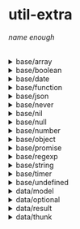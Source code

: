 <br/>

<div align=left>

# util-extra

_name enough_

</div>

<br />
<details>
<summary>base/array</summary>

- [`ensure_array`](./base/array.ts#L23)
- [`is_array`](./base/array.ts#L38)
- [`is_empty_array`](./base/array.ts#L53)
- [`select_array`](./base/array.ts#L64)
- [`cut_at`](./base/array.ts#L102)
- [`cut`](./base/array.ts#L126)
- [`cut_all`](./base/array.ts#L144)
- [`ElementType`](./base/array.ts#L10)
- [`SelectArrayOptions`](./base/array.ts#L84)
</details>

<details>
<summary>base/boolean</summary>

- [`to_boolean`](./base/boolean.ts#L14)
- [`is_boolean`](./base/boolean.ts#L30)
- [`is_true`](./base/boolean.ts#L45)
- [`is_false`](./base/boolean.ts#L61)
- [`is_falsy`](./base/boolean.ts#L85)
- [`is_truthy`](./base/boolean.ts#L101)
- [`Falsy`](./base/boolean.ts#L70)
</details>

<details>
<summary>base/date</summary>

- [`is_date`](./base/date.ts#L118)
- [`is_invalid_date`](./base/date.ts#L127)
- [`assert_non_invalid_date`](./base/date.ts#L135)
- [`is_leap_year`](./base/date.ts#L143)
- [`is_valid_month_number`](./base/date.ts#L156)
- [`assert_month_number`](./base/date.ts#L161)
- [`is_valid_date_number`](./base/date.ts#L165)
- [`assert_date_number`](./base/date.ts#L170)
- [`is_valid_weekday_number`](./base/date.ts#L174)
- [`assert_weekday_number`](./base/date.ts#L179)
- [`is_valid_second_number`](./base/date.ts#L183)
- [`assert_second_number`](./base/date.ts#L188)
- [`is_valid_minute_number`](./base/date.ts#L192)
- [`assert_minute_number`](./base/date.ts#L197)
- [`is_valid_hour_number`](./base/date.ts#L201)
- [`assert_hour_number`](./base/date.ts#L206)
- [`are_same_date`](./base/date.ts#L216)
- [`ago`](./base/date.ts#L250)
- [`diff_date`](./base/date.ts#L301)
- [`get_quarter_of_year`](./base/date.ts#L395)
- [`get_month_days`](./base/date.ts#L421)
- [`get_12_hours_of_date`](./base/date.ts#L443)
- [`get_hour_of_timezone`](./base/date.ts#L451)
- [`to_date_year_string`](./base/date.ts#L491)
- [`to_date_weekday_string`](./base/date.ts#L502)
- [`to_date_timezone_string`](./base/date.ts#L513)
- [`to_date_quarter_string`](./base/date.ts#L529)
- [`to_date_month_number_string`](./base/date.ts#L538)
- [`to_date_month_string`](./base/date.ts#L548)
- [`to_date_midday_string`](./base/date.ts#L559)
- [`to_date_json`](./base/date.ts#L582)
- [`formatDate`](./base/date.ts#L597)
- [`render_calendar`](./base/date.ts#L946)
- [`DateConstant`](./base/date.ts#L6)
- [`DateUnit`](./base/date.ts#L27)
- [`WeekDay`](./base/date.ts#L38)
- [`TimezoneFormat`](./base/date.ts#L48)
- [`Quarter`](./base/date.ts#L54)
- [`Month`](./base/date.ts#L61)
- [`Midday`](./base/date.ts#L76)
- [`WeekDayNames`](./base/date.ts#L81)
- [`MonthNames`](./base/date.ts#L91)
- [`MiddayNames`](./base/date.ts#L106)
- [`DateAgoText`](./base/date.ts#L232)
- [`AgoOptions`](./base/date.ts#L276)
- [`DateDiffOptions`](./base/date.ts#L312)
- [`get_millisecond_of_year`](./base/date.ts#L365)
- [`get_second_of_year`](./base/date.ts#L370)
- [`get_minute_of_year`](./base/date.ts#L375)
- [`get_hour_of_year`](./base/date.ts#L380)
- [`get_weekday_of_year`](./base/date.ts#L385)
- [`get_date_of_year`](./base/date.ts#L390)
- [`DateNumberFormat`](./base/date.ts#L459)
- [`DateNameFormat`](./base/date.ts#L475)
- [`ToDateYearStringOptions`](./base/date.ts#L498)
- [`ToDateWeekDayStringOptions`](./base/date.ts#L508)
- [`ToDateTimezoneStringOptions`](./base/date.ts#L525)
- [`ToDateMonthNumberStringOptions`](./base/date.ts#L544)
- [`ToDateMonthStringOptions`](./base/date.ts#L554)
- [`ToDateMiddayStringOptions`](./base/date.ts#L565)
- [`DateJson`](./base/date.ts#L572)
- [`CalendarDataType`](./base/date.ts#L899)
- [`CalendarView`](./base/date.ts#L906)
- [`ToCalendarOptions`](./base/date.ts#L939)
</details>

<details>
<summary>base/function</summary>

- [`is_function`](./base/function.ts#L22)
- [`AnyFunction`](./base/function.ts#L8)
</details>

<details>
<summary>base/json</summary>

- [`Json`](./base/json.ts#L2)
</details>

<details>
<summary>base/never</summary>

- [`throw_never`](./base/never.ts#L15)
</details>

<details>
<summary>base/nil</summary>

- [`is_nil`](./base/nil.ts#L18)
- [`Nil`](./base/nil.ts#L4)
</details>

<details>
<summary>base/null</summary>

- [`is_null`](./base/null.ts#L11)
</details>

<details>
<summary>base/number</summary>

- [`is_number`](./base/number.ts#L15)
- [`is_nan`](./base/number.ts#L30)
- [`is_infinity`](./base/number.ts#L45)
- [`is_zero`](./base/number.ts#L55)
- [`is_integer`](./base/number.ts#L63)
- [`is_non_negative_integer`](./base/number.ts#L71)
- [`has_decimal`](./base/number.ts#L79)
- [`is_odd`](./base/number.ts#L88)
- [`is_even`](./base/number.ts#L97)
- [`assert_integer`](./base/number.ts#L111)
- [`assertPositiveInteger`](./base/number.ts#L119)
- [`assert_non_negative_integer`](./base/number.ts#L128)
- [`assertNonZero`](./base/number.ts#L137)
- [`assert_non_nan`](./base/number.ts#L146)
- [`assert_non_infinity`](./base/number.ts#L155)
- [`inc`](./base/number.ts#L165)
- [`dec`](./base/number.ts#L175)
- [`get_integer`](./base/number.ts#L184)
- [`divint`](./base/number.ts#L198)
- [`to_numeral_string`](./base/number.ts#L229)
- [`prepend_zero`](./base/number.ts#L253)
- [`DivintOptions`](./base/number.ts#L209)
</details>

<details>
<summary>base/object</summary>

- [`object_type`](./base/object.ts#L9)
- [`is_object`](./base/object.ts#L24)
- [`create_null_object`](./base/object.ts#L35)
- [`is_null_object`](./base/object.ts#L51)
- [`set_unenumerable`](./base/object.ts#L68)
- [`set_enumerable`](./base/object.ts#L83)
- [`is_enumerable`](./base/object.ts#L99)
</details>

<details>
<summary>base/promise</summary>

- [`Job`](./base/promise.ts#L1)
- [`Queue`](./base/promise.ts#L6)
</details>

<details>
<summary>base/regexp</summary>

- [`is_regexp`](./base/regexp.ts#L13)
</details>

<details>
<summary>base/string</summary>

- [`hash_string`](./base/string.ts#L8)
- [`random_string`](./base/string.ts#L25)
- [`is_string`](./base/string.ts#L34)
- [`is_blank_string`](./base/string.ts#L44)
- [`assert_non_blank_string`](./base/string.ts#L56)
- [`unwrap`](./base/string.ts#L91)
- [`unwrap_deep`](./base/string.ts#L111)
- [`unquote`](./base/string.ts#L128)
- [`wrap_pattern`](./base/string.ts#L162)
- [`wrap_quote`](./base/string.ts#L178)
- [`wrap_xml`](./base/string.ts#L189)
- [`PairPattern`](./base/string.ts#L62)
</details>

<details>
<summary>base/timer</summary>

- [`sleep`](./base/timer.ts#L11)
- [`delay`](./base/timer.ts#L16)
- [`timeout`](./base/timer.ts#L23)
- [`retry`](./base/timer.ts#L89)
- [`TimingFunctionType`](./base/timer.ts#L41)
- [`TIMING_FUNCTION`](./base/timer.ts#L55)
- [`TimingFunction`](./base/timer.ts#L71)
- [`Options`](./base/timer.ts#L76)
</details>

<details>
<summary>base/undefined</summary>

- [`is_undefined`](./base/undefined.ts#L11)
</details>

<details>
<summary>data/model</summary>

- [`Model`](./data/model.ts#L106)
- [`DataModel`](./data/model.ts#L3)
</details>

<details>
<summary>data/optional</summary>

- [`Some`](./data/optional.ts#L352)
- [`isOptional`](./data/optional.ts#L368)
- [`isSome`](./data/optional.ts#L377)
- [`isNone`](./data/optional.ts#L386)
- [`OPTIONAL_ERROR`](./data/optional.ts#L4)
- [`OPTIONAL_TRANSPOSE`](./data/optional.ts#L7)
- [`OptionalType`](./data/optional.ts#L10)
- [`UnpackOptional`](./data/optional.ts#L18)
- [`Optional`](./data/optional.ts#L21)
- [`None`](./data/optional.ts#L357)
</details>

<details>
<summary>data/result</summary>

- [`Ok`](./data/result.ts#L314)
- [`Err`](./data/result.ts#L323)
- [`is_result`](./data/result.ts#L335)
- [`is_ok`](./data/result.ts#L344)
- [`is_err`](./data/result.ts#L353)
- [`RESULT_TRANSPOSE`](./data/result.ts#L4)
- [`ResultType`](./data/result.ts#L7)
- [`UnpackResult`](./data/result.ts#L19)
- [`Result`](./data/result.ts#L27)
</details>

<details>
<summary>data/thunk</summary>

- [`thunk`](./data/thunk.ts#L3)
- [`Thunk`](./data/thunk.ts#L1)
</details>

